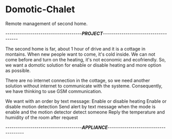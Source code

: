 # Domotic-Chalet
Remote management of second home.

-------------------------------------***PROJECT***-------------------------------------

The second home is far, about 1 hour of drive and it is a cottage in montains.
When new people want to come, it's cold inside. We can not come before and turn on the heating, it's not economic and ecofriendly.
So, we want a domotic solution for enable or disable heating and more option as possible.

There are no internet connection in the cottage, so we need another solution without internet to communicate with the systeme.
Consequently, we have thinking to use GSM communication.

We want with an order by text message:
Enable or disable heating
Enable or disable motion detection
Send alert by text message when the mode is enable and the motion detector detect someone
Reply the temperature and humidity of the room after request

-------------------------------------***APPLIANCE***-------------------------------------
